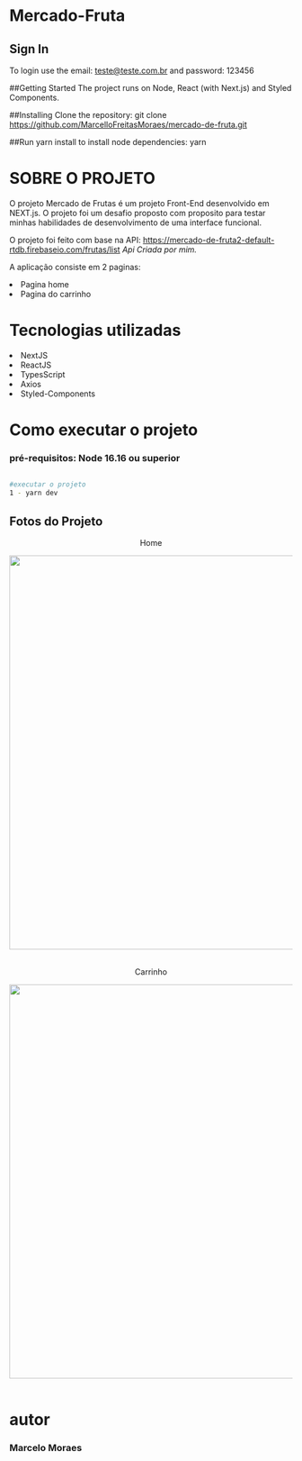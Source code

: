 # Mercado-Fruta

 ## Sign In
 To login use the email: teste@teste.com.br and password: 123456

##Getting Started
The project runs on Node, React (with Next.js) and Styled Components.

##Installing
Clone the repository:
git clone https://github.com/MarcelloFreitasMoraes/mercado-de-fruta.git

##Run yarn install to install node dependencies:
yarn

# SOBRE O PROJETO
O projeto Mercado de Frutas é um projeto Front-End desenvolvido em NEXT.js.
O projeto foi um desafio proposto com proposito para testar minhas habilidades de desenvolvimento de uma interface funcional.

O projeto foi feito com base na API: https://mercado-de-fruta2-default-rtdb.firebaseio.com/frutas/list
<i>Api Criada por mim.</i>

A aplicação consiste em 2 paginas:

<li>Pagina home</li>

<li>Pagina do carrinho</li>


# Tecnologias utilizadas

<li>NextJS</li>
<li>ReactJS</li>
<li>TypesScript</li>
<li>Axios</li>
<li>Styled-Components</li>

# Como executar o projeto
 ### pré-requisitos: Node 16.16 ou superior
 
 ```bash
 
 #executar o projeto
 1 - yarn dev
 ```
 ## Fotos do Projeto

<div align="center">
  <p>Home</p>
<img src="https://github.com/MarcelloFreitasMoraes/mercado-de-frutas-ts/assets/101751067/080fadb2-22be-45f7-b6cc-5ab9d4550687" width="700px" />
</div>
<br/>

<div align="center">
  <p>Carrinho</p>
<img src="https://github.com/MarcelloFreitasMoraes/mercado-de-frutas-ts/assets/101751067/63f64daf-14db-4bfc-8816-7787bfa9b0b5" width="700px" />
</div>
 <br/>
 
 # autor
 ### Marcelo Moraes
